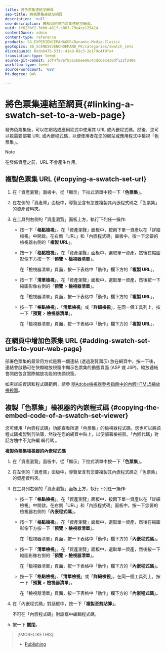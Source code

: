 ```yaml
---
title: 將色票集連結至網頁
seo-title: 將色票集連結至網頁
description: 'null'
seo-description: 瞭解如何將色票集連結至網頁。
uuid: 1f623bf2-3bb0-481f-b063-79e4ce125424
contentOwner: admin
content-type: reference
products: SG_EXPERIENCEMANAGER/Dynamic-Media-Classic
geptopics: SG_SCENESEVENONDEMAND_PK/categories/swatch_sets
discoiquuid: 0edab47b-531c-41a9-89c3-2e179c4f9fa4
translation-type: tm+mt
source-git-commit: 1df4f88ef856160ee06c43dc6ec430df122f2408
workflow-type: tm+mt
source-wordcount: '688'
ht-degree: 94%

---
```



# 將色票集連結至網頁{#linking-a-swatch-set-to-a-web-page}

發佈色票集後，可以在網站或應用程式中使用其 URL 或內嵌程式碼。然後，您可以視需要部署 URL 或內嵌程式碼，以便使用者在您的網站或應用程式中檢視「色票集」。

>[!NOTE]
>
>在發佈資產之前，URL 不會產生作用。

## 複製色票集 URL {#copying-a-swatch-set-url}

1. 在「資產瀏覽」面板中，從「顯示」下拉式清單中按一下「**色票集**」。
1. 在左側的「資產庫」面板中，導覽至含有您要複製其內嵌程式碼之「色票集」的資產資料夾。
1. 在工具列右側的「資產瀏覽」面板上方，執行下列任一操作:

   * 按一下「**格點檢視**」。在「資產瀏覽」面板中，按兩下單一資產以在「詳細檢視」中開啟。在右側「URL」和「內嵌程式碼」面板中，按一下您要的檢視器右側的「**複製 URL**」。
   * 按一下「**格點檢視**」。在「資產瀏覽」面板中，選取單一資產，然後在縮圖影像下方按一下「**預覽** > **檢視器清單**」。

      在「檢視器清單」頁面，按一下表格中「動作」欄下方的「**複製 URL**」。

   * 按一下「**清單檢視**」。在「資產瀏覽」面板中，選取單一資產，然後按一下縮圖影像右側的「**預覽** > **檢視器清單**」。

      在「檢視器清單」頁面，按一下表格中「動作」欄下方的「**複製 URL**」。

   * 按一下「**格點檢視**」、「**清單檢視**」或「**詳細檢視**」。在同一個工具列上，按一下「**預覽** > **檢視器清單**」。

      在「檢視器清單」頁面，按一下表格中「動作」欄下方的「**複製 URL**」。

## 在網頁中增加色票集 URL {#adding-swatch-set-urls-to-your-web-page}

部署色票集的最常用方式是將一個連結 (透過瀏覽圖示) 放在網頁中。按一下後，連結會啟動可在快顯縮放視窗中顯示色票集的動態頁面 (ASP 或 JSP)。縮放連結會開啟包含實際縮放功能的快顯視窗。

如需詳細資訊和程式碼範例，請參 [閱Adobe檢視器參考指南中的內嵌HTML5縮放檢視器](https://docs.adobe.com/content/help/en/dynamic-media-developer-resources/library/viewers-aem-assets-dmc/zoom/c-html5-20-zoom-viewer-about.html)。

## 複製「色票集」檢視器的內嵌程式碼 {#copying-the-embed-code-of-a-swatch-set-viewer}

您可使用「內嵌程式碼」功能查看所選「色票集」的檢視器程式碼。您也可以將該程式碼複製到剪貼簿，然後在您的網頁中貼上，以便部署檢視器。「內嵌代碼」對話方塊中不允許編 輯代碼 。

**複製色票集檢視器的內嵌程式碼**

1. 在「資產瀏覽」面板中，從「顯示」下拉式清單中按一下「**色票集**」。
1. 在左側的「資產庫」面板中，導覽至含有您要複製其內嵌程式碼之「色票集」的資產資料夾。
1. 在工具列右側的「資產瀏覽」面板上方，執行下列任一操作:

   * 按一下「**格點檢視**」。在「資產瀏覽」面板中，按兩下單一資產以在「詳細檢視」中開啟。在右側「URL」和「內嵌程式碼」面板中，按一下您要的檢視器右側的「**內嵌程式碼**」。
   * 按一下「**格點檢視**」。在「資產瀏覽」面板中，選取單一資產，然後在縮圖影像下方按一下「**預覽** > **檢視器清單**」。

      在「檢視器清單」頁面，按一下表格中「動作」欄下方的「**內嵌程式碼**」。

   * 按一下「**清單檢視**」。在「資產瀏覽」面板中，選取單一資產，然後按一下縮圖影像右側的「**預覽** > **檢視器清單**」。

      在「檢視器清單」頁面，按一下表格中「動作」欄下方的「**內嵌程式碼**」。

   * 按一下「**格點檢視**」、「**清單檢視**」或「**詳細檢視**」。在同一個工具列上，按一下「**預覽** > **檢視器清單**」。

      在「檢視器清單」頁面，按一下表格中「動作」欄下方的「**內嵌程式碼**」。

1. 在「內嵌程式碼」對話框中，按一下「**複製至剪貼簿**」。

   不可在「內嵌程式碼」對話框中編輯程式碼。

1. 按一下 **關閉**。

>[!MORELIKETHIS]
>
>* [Publishing](publishing-files.md#publishing_files)

